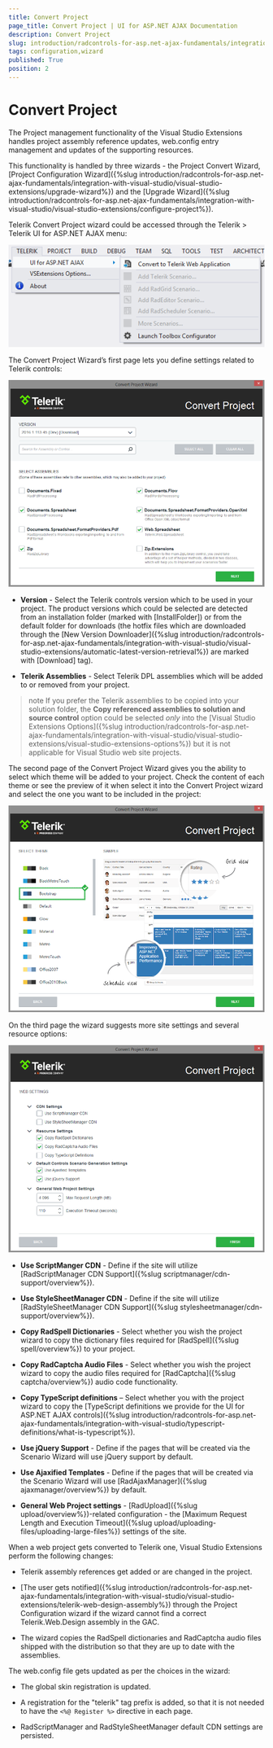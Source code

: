 ```yaml
---
title: Convert Project
page_title: Convert Project | UI for ASP.NET AJAX Documentation
description: Convert Project
slug: introduction/radcontrols-for-asp.net-ajax-fundamentals/integration-with-visual-studio/visual-studio-extensions/creation-and-configuration-wizard
tags: configuration,wizard
published: True
position: 2
---
```


# Convert Project




The Project management functionality of the Visual Studio Extensions handles project assembly reference updates, web.config entry management and updates of the supporting resources.

This functionality is handled by three wizards - the Project Convert Wizard, [Project Configuration Wizard]({%slug introduction/radcontrols-for-asp.net-ajax-fundamentals/integration-with-visual-studio/visual-studio-extensions/upgrade-wizard%}) and the [Upgrade Wizard]({%slug introduction/radcontrols-for-asp.net-ajax-fundamentals/integration-with-visual-studio/visual-studio-extensions/configure-project%}).


Telerik Convert Project wizard could be accessed through the Telerik > Telerik UI for ASP.NET AJAX menu:

![introduction-vsx convertwizard menu](images/introduction-vsx_telerikmenu_convertwizard.png)

The Convert Project Wizard’s first page lets you define settings related to Telerik controls:

![introduction-vsx convertwizard versions](images/introduction-vsx_convertwizard_versionselection.png)

* **Version** - Select the Telerik controls version which to be used in your project. The product versions which could be selected are detected from an installation folder (marked with [InstallFolder]) or from the default folder for downloads (the hotfix files which are downloaded through the [New Version Downloader]({%slug introduction/radcontrols-for-asp.net-ajax-fundamentals/integration-with-visual-studio/visual-studio-extensions/automatic-latest-version-retrieval%}) are marked with [Download] tag).

* **Telerik Assemblies** - Select Telerik DPL assemblies which will be added to or removed from your project.

>note If you prefer the Telerik assemblies to be copied into your solution folder, the **Copy referenced assemblies to solution and source control** option could be selected *only* into the [Visual Studio Extensions Options]({%slug introduction/radcontrols-for-asp.net-ajax-fundamentals/integration-with-visual-studio/visual-studio-extensions/visual-studio-extensions-options%}) but it is not applicable for Visual Studio web site projects.

The second page of the Convert Project Wizard gives you the ability to select which theme will be added to your project. Check the content of each theme or see the preview of it when select it into the Convert Project wizard and select the one you want to be included in the project:

![introduction-vsx convertewizard themes](images/introduction-vsx_convertwizard_themes.png) 

On the third page the wizard suggests more site settings and several resource options:

![introduction-vsx convertewizard websettings](images/introduction-vsx_convertwizard_web-settings.png) 

* **Use ScriptManger CDN** - Define if the site will utilize [RadScriptManager CDN Support]({%slug scriptmanager/cdn-support/overview%}).

* **Use StyleSheetManager CDN** - Define if the site will utilize [RadStyleSheetManager CDN Support]({%slug stylesheetmanager/cdn-support/overview%}).

* **Copy RadSpell Dictionaries** - Select whether you wish the project wizard to copy the dictionary files required for [RadSpell]({%slug spell/overview%}) to your project.

* **Copy RadCaptcha Audio Files** - Select whether you wish the project wizard to copy the audio files required for [RadCaptcha]({%slug captcha/overview%}) audio code functionality.

* **Copy TypeScript definitions** – Select whether you with the project wizard to copy the	[TypeScript definitions we provide for the UI for ASP.NET AJAX controls]({%slug introduction/radcontrols-for-asp.net-ajax-fundamentals/integration-with-visual-studio/typescript-definitions/what-is-typescript%}).

* **Use jQuery Support** - Define if the pages that will be created via the Scenario Wizard will use jQuery support by default.

* **Use Ajaxified Templates** - Define if the pages that will be created via the Scenario Wizard will use [RadAjaxManager]({%slug ajaxmanager/overview%}) by default.

* **General Web Project settings** - [RadUpload]({%slug upload/overview%})-related configuration - the [Maximum Request Length and Execution Timeout]({%slug upload/uploading-files/uploading-large-files%}) settings of the site.


When a web project gets converted to Telerik one, Visual Studio Extensions perform the following changes:

* Telerik assembly references get added or are changed in the project.

* [The user gets notified]({%slug introduction/radcontrols-for-asp.net-ajax-fundamentals/integration-with-visual-studio/visual-studio-extensions/telerik-web-design-assembly%}) through the Project Configuration wizard if the wizard cannot find a correct Telerik.Web.Design assembly in the GAC.

* The wizard copies the RadSpell dictionaries and RadCaptcha audio files shipped with the distribution so that they are up to date with the assemblies.

The web.config file gets updated as per the choices in the wizard:

* The global skin registration is updated.

* A registration for the "telerik" tag prefix is added, so that it is not needed to have the `<%@ Register %>` directive in each page.

* RadScriptManager and RadStyleSheetManager default CDN settings are persisted.

